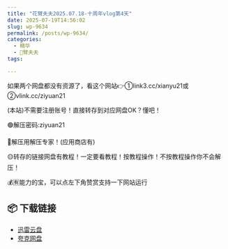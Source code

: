 ```yaml
---
title: "花臂夫夫2025.07.18-十周年vlog第4天"
date: 2025-07-19T14:56:02
slug: wp-9634
permalink: /posts/wp-9634/
categories:
  - 精华
  - 🌸臂夫夫
tags:

---
```


如果两个网盘都没有资源了，看这个网站👉①link3.cc/xianyu21或②vlink.cc/ziyuan21

(本站)不需要注册账号！直接转存到对应网盘OK？懂吧！

🟢解压密码:ziyuan21

🔵解压用解压专家！(应用商店有)

🟡转存的链接网盘有教程！一定要看教程！按教程操作！不按教程操作你不会解压！

💰🈶能力的宝，可以点左下角赞赏支持一下网站运行

## 📦 下载链接
- [迅雷云盘](https://blziyuan21.com/pay-download/9634?key=1d3770211d&down_id=0)
- [夸克网盘](https://blziyuan21.com/pay-download/9634?key=1d3770211d&down_id=1)

